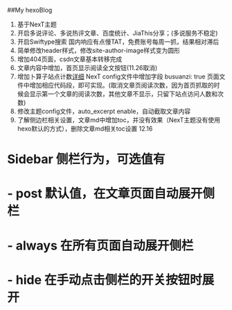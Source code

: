 ##My hexoBlog
1. 基于NexT主题
2. 开启多说评论、多说热评文章、百度统计、JiaThis分享；(多说服务不稳定)
3. 开启Swiftype搜索 国内响应有点慢TAT，免费账号每周一抓，结果相对滞后
4. 简单修改header样式，修改site-author-image样式变为圆形
5. 增加404页面，csdn文章基本转移完成
6. 文章内容中增加<!--more-->，首页显示阅读全文按钮(11.26取消<!--more-->)
7. 增加卜算子站点计数[详细](http://ibruce.info/2015/04/04/busuanzi/)
NexT config文件中增加字段
    busuanzi: true
页面文件中增加相应代码段，即可实现。(取消文章页阅读次数，因为首页抓取的时候会显示第一个文章的阅读次数，其他文章不显示，只留下站点访问人数和次数)
8. 修改主题config文件，auto_excerpt enable，自动截取文章内容
9. 了解侧边栏相关设置，文章md中增加toc，并没有效果（NexT主题没有使用hexo默认的方式），删除文章md相关toc设置 12.16
# Sidebar 侧栏行为，可选值有
   #  - post   默认值，在文章页面自动展开侧栏
   #  - always 在所有页面自动展开侧栏
   #  - hide   在手动点击侧栏的开关按钮时展开